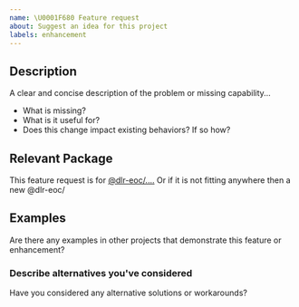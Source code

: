 ```yaml
---
name: \U0001F680 Feature request
about: Suggest an idea for this project
labels: enhancement
---
```


<!--
To accelerate issue processing please search open and closed issues before submitting a new one.
Existing issues often contain information about workarounds, resolution, or progress updates.
-->

## Description
A clear and concise description of the problem or missing capability...

* What is missing?
* What is it useful for?
* Does this change impact existing behaviors? If so how?

## Relevant Package
This feature request is for [@dlr-eoc/....](https://github.com/dlr-eoc/ukis-frontend-libraries/packages)
Or if it is not fitting anywhere then a new @dlr-eoc/<name>


## Examples
Are there any examples in other projects that demonstrate this feature or enhancement?


### Describe alternatives you've considered
Have you considered any alternative solutions or workarounds?
